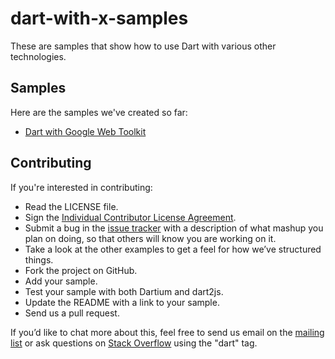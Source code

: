 dart-with-x-samples
===================

These are samples that show how to use Dart with various other technologies.

Samples
-------

Here are the samples we've created so far:

* [Dart with Google Web Toolkit](https://github.com/dart-lang/dart-with-x/tree/master/gwt)

Contributing
------------

If you're interested in contributing:

* Read the LICENSE file.
* Sign the [Individual Contributor License Agreement](http://code.google.com/legal/individual-cla-v1.0.html).
* Submit a bug in the [issue tracker](https://github.com/dart-lang/dart-with-x/issues) with a description of what mashup you plan on doing, so that others will know you are working on it.
* Take a look at the other examples to get a feel for how we’ve structured things.
* Fork the project on GitHub.
* Add your sample.
* Test your sample with both Dartium and dart2js.
* Update the README with a link to your sample.
* Send us a pull request.

If you’d like to chat more about this, feel free to send us email on the
[mailing list](https://groups.google.com/a/dartlang.org/forum/#!forum/misc)
or ask questions on
[Stack Overflow](http://stackoverflow.com/tags/dart)
using the "dart" tag.